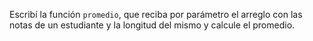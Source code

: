 Escribí la función `promedio`, que reciba por parámetro el arreglo con las notas de un estudiante y la longitud del mismo y calcule el promedio.
